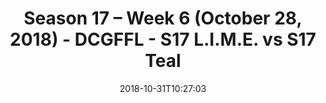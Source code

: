 ---
title: Season 17 – Week 6 (October 28, 2018) - DCGFFL - S17 L.I.M.E. vs S17 Teal
teams-score:
- team: _teams/s17-neon-green.md
  score:
- team: _teams/s17-teal.md
  score: 12
mvp: J. Anderson (N. Green), P. McIntyre (Teal)
game-ball: C. Burrell (N. Green), T. Comparetto (Teal)
sportsperson: D. Shaver (N. Green), V. Culliver (Teal)
season: 17
week: 6
date: '2018-10-31T10:27:03'
pageid: season-17-week-6-october-28-2018-6695-vs-6707
---